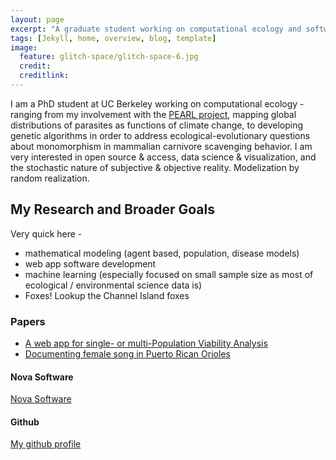 ```yaml
---
layout: page
excerpt: "A graduate student working on computational ecology and software development."
tags: [Jekyll, home, overview, blog, template]
image:
  feature: glitch-space/glitch-space-6.jpg
  credit:
  creditlink:
---
```


I am a PhD student at UC Berkeley working on computational ecology - ranging from my involvement with the [PEARL project](http://pearl.berkeley.edu/), mapping global distributions of parasites as functions of climate change, to developing genetic algorithms in order to address ecological-evolutionary questions about monomorphism in mammalian carnivore scavenging behavior. I am very interested in open source & access, data science & visualization, and the stochastic nature of subjective & objective reality. Modelization by random realization.

## My Research and Broader Goals

Very quick here -

* mathematical modeling (agent based, population, disease models)
* web app software development
* machine learning (especially focused on small sample size as most of ecological / environmental science data is)   
* Foxes! Lookup the Channel Island foxes 

### Papers

* [A web app for single- or multi-Population Viability Analysis](papers/getz_muellerklein_pva.pdf)
* [Documenting female song in Puerto Rican Orioles](papers/female_song_pr.pdf)

#### Nova Software

[Nova Software](https://www.novamodeler.com/)

#### Github

[My github profile](https://github.com/Thru-Echoes)
